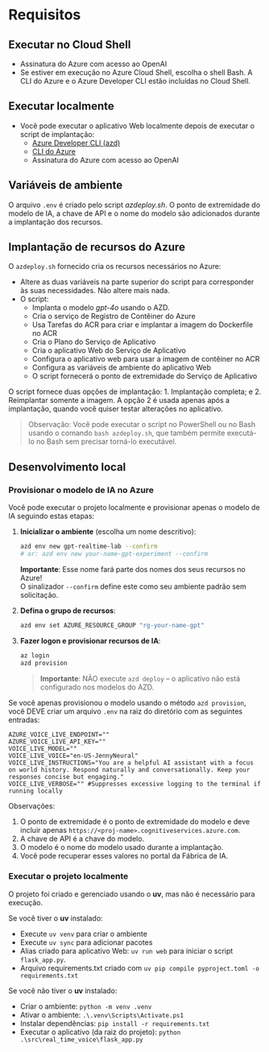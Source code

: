 # Requisitos

## Executar no Cloud Shell

* Assinatura do Azure com acesso ao OpenAI
* Se estiver em execução no Azure Cloud Shell, escolha o shell Bash. A CLI do Azure e o Azure Developer CLI estão incluídas no Cloud Shell.

## Executar localmente

* Você pode executar o aplicativo Web localmente depois de executar o script de implantação:
    * [Azure Developer CLI (azd)](https://learn.microsoft.com/en-us/azure/developer/azure-developer-cli/install-azd)
    * [CLI do Azure](https://docs.microsoft.com/en-us/cli/azure/install-azure-cli)
    * Assinatura do Azure com acesso ao OpenAI


## Variáveis de ambiente

O  arquivo `.env` é criado pelo script *azdeploy.sh*. O ponto de extremidade do modelo de IA, a chave de API e o nome do modelo são adicionados durante a implantação dos recursos.

## Implantação de recursos do Azure

O `azdeploy.sh` fornecido cria os recursos necessários no Azure:

* Altere as duas variáveis na parte superior do script para corresponder às suas necessidades. Não altere mais nada.
* O script:
    * Implanta o modelo *gpt-4o* usando o AZD.
    * Cria o serviço de Registro de Contêiner do Azure
    * Usa Tarefas do ACR para criar e implantar a imagem do Dockerfile no ACR
    * Cria o Plano do Serviço de Aplicativo
    * Cria o aplicativo Web do Serviço de Aplicativo
    * Configura o aplicativo web para usar a imagem de contêiner no ACR
    * Configura as variáveis de ambiente do aplicativo Web
    * O script fornecerá o ponto de extremidade do Serviço de Aplicativo

O script fornece duas opções de implantação: 1. Implantação completa; e 2. Reimplantar somente a imagem. A opção 2 é usada apenas após a implantação, quando você quiser testar alterações no aplicativo. 

> Observação: Você pode executar o script no PowerShell ou no Bash usando o comando `bash azdeploy.sh`, que também permite executá-lo no Bash sem precisar torná-lo executável.

## Desenvolvimento local

### Provisionar o modelo de IA no Azure

Você pode executar o projeto localmente e provisionar apenas o modelo de IA seguindo estas etapas:

1. **Inicializar o ambiente** (escolha um nome descritivo):

   ```bash
   azd env new gpt-realtime-lab --confirm
   # or: azd env new your-name-gpt-experiment --confirm
   ```
   
   **Importante**: Esse nome fará parte dos nomes dos seus recursos no Azure!  
   O sinalizador `--confirm` define este como seu ambiente padrão sem solicitação.

1. **Defina o grupo de recursos**:

   ```bash
   azd env set AZURE_RESOURCE_GROUP "rg-your-name-gpt"
   ```

1. **Fazer logon e provisionar recursos de IA**:

   ```bash
   az login
   azd provision
   ```

    > **Importante**: NÃO execute `azd deploy` – o aplicativo não está configurado nos modelos do AZD.

Se você apenas provisionou o modelo usando o método `azd provision`, você DEVE criar um arquivo `.env` na raiz do diretório com as seguintes entradas:

```
AZURE_VOICE_LIVE_ENDPOINT=""
AZURE_VOICE_LIVE_API_KEY=""
VOICE_LIVE_MODEL=""
VOICE_LIVE_VOICE="en-US-JennyNeural"
VOICE_LIVE_INSTRUCTIONS="You are a helpful AI assistant with a focus on world history. Respond naturally and conversationally. Keep your responses concise but engaging."
VOICE_LIVE_VERBOSE="" #Suppresses excessive logging to the terminal if running locally
```

Observações:

1. O ponto de extremidade é o ponto de extremidade do modelo e deve incluir apenas `https://<proj-name>.cognitiveservices.azure.com`.
1. A chave de API é a chave do modelo.
1. O modelo é o nome do modelo usado durante a implantação.
1. Você pode recuperar esses valores no portal da Fábrica de IA.

### Executar o projeto localmente

O projeto foi criado e gerenciado usando o **uv**, mas não é necessário para execução. 

Se você tiver o **uv** instalado:

* Execute `uv venv` para criar o ambiente
* Execute `uv sync` para adicionar pacotes
* Alias criado para aplicativo Web: `uv run web` para iniciar o script `flask_app.py`.
* Arquivo requirements.txt criado com `uv pip compile pyproject.toml -o requirements.txt`

Se você não tiver o **uv** instalado:

* Criar o ambiente: `python -m venv .venv`
* Ativar o ambiente: `.\.venv\Scripts\Activate.ps1`
* Instalar dependências: `pip install -r requirements.txt`
* Executar o aplicativo (da raiz do projeto): `python .\src\real_time_voice\flask_app.py`
